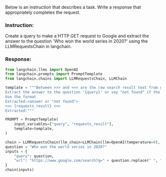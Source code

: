 Below is an instruction that describes a task. Write a response that appropriately completes the request.

### Instruction:
Create a query to make a HTTP GET request to Google and extract the answer to the question 'Who won the world series in 2020?' using the LLMRequestsChain in langchain.

### Response:
```python
from langchain.llms import OpenAI
from langchain.prompts import PromptTemplate
from langchain.chains import LLMRequestsChain, LLMChain

template = """Between >>> and <<< are the raw search result text from google.
Extract the answer to the question '{query}' or say "not found" if the information is not contained.
Use the format
Extracted:<answer or "not found">
>>> {requests_result} <<<
Extracted:"""

PROMPT = PromptTemplate(
    input_variables=["query", "requests_result"],
    template=template,
)

chain = LLMRequestsChain(llm_chain=LLMChain(llm=OpenAI(temperature=0), prompt=PROMPT))
question = "Who won the world series in 2020?"
inputs = {
    "query": question,
    "url": "https://www.google.com/search?q=" + question.replace(" ", "+"),
}
chain(inputs)
```